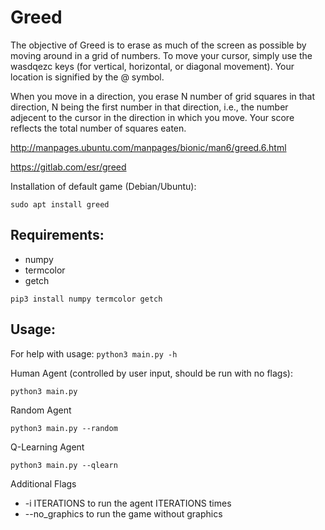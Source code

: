 # Greed

The objective of Greed is to erase as much of the screen as possible by moving around in a
grid of numbers. To move your cursor, simply use the wasdqezc keys (for vertical, horizontal,
or diagonal movement). Your location is signified by the @ symbol.

When you move in a direction, you erase N number of grid squares in that direction, N
being the first number in that direction, i.e., the number adjecent to the cursor in the
direction in which you move. Your score reflects the total number of squares eaten.

http://manpages.ubuntu.com/manpages/bionic/man6/greed.6.html

https://gitlab.com/esr/greed

Installation of default game (Debian/Ubuntu):
```
sudo apt install greed
```

## Requirements:
- numpy
- termcolor
- getch

```
pip3 install numpy termcolor getch
```

## Usage:
For help with usage:
```python3 main.py -h```

Human Agent (controlled by user input, should be run with no flags):
```
python3 main.py
```
Random Agent
```
python3 main.py --random
```
Q-Learning Agent
```
python3 main.py --qlearn
```

Additional Flags
- -i ITERATIONS to run the agent ITERATIONS times
- --no_graphics to run the game without graphics
